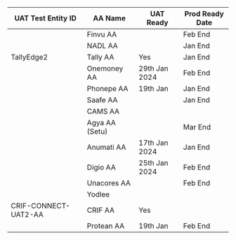 | UAT Test Entity ID    | AA Name          | UAT Ready | Prod Ready Date |
|------------------|------------------|-----------|------------------|
|   | Finvu AA         |        | Feb End          |
|                  | NADL AA          |        | Jan End          |
|              TallyEdge2    | Tally AA         |    Yes       | Jan End          |
|                  | Onemoney AA      | 29th Jan 2024          | Feb End          |
|                  | Phonepe AA       | 19th Jan          | Jan End          |
|                  | Saafe AA         |           | Jan End          |
|                  | CAMS AA          |           |                  |
|                  | Agya AA (Setu)   |           |  Mar End                |
|                  | Anumati AA       |    17th Jan 2024    | Jan End          |
|                  | Digio AA         |  25th Jan 2024         | Feb End          |
|                  | Unacores AA      |           | Feb End          |
|                  | Yodlee           |           |                  |
|             CRIF-CONNECT-UAT2-AA     | CRIF AA          |      Yes     |                  |
|                  | Protean AA       | 19th Jan          | Feb End          |
